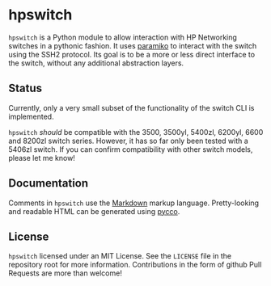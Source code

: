 # hpswitch

`hpswitch` is a Python module to allow interaction with HP Networking switches in a pythonic fashion. It uses [paramiko](http://www.lag.net/paramiko/) to interact with the switch using the SSH2 protocol. Its goal is to be a more or less direct interface to the switch, without any additional abstraction layers.

## Status

Currently, only a very small subset of the functionality of the switch CLI is implemented.

`hpswitch` *should* be compatible with the 3500, 3500yl, 5400zl, 6200yl, 6600 and 8200zl switch series. However, it has so far only been tested with a 5406zl switch. If you can confirm compatibility with other switch models, please let me know!

## Documentation

Comments in `hpswitch` use the [Markdown](http://daringfireball.net/projects/markdown/) markup language. Pretty-looking and readable HTML can be generated using [pycco](http://fitzgen.github.com/pycco/).

## License

`hpswitch` licensed under an MIT License. See the `LICENSE` file in the repository root for more information. Contributions in the form of github Pull Requests are more than welcome!

